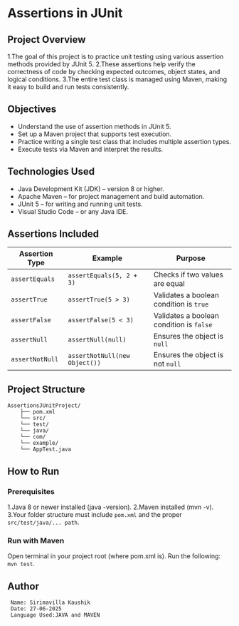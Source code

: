 # Assertions in JUnit

  ## Project Overview
   1.The goal of this project is to practice unit testing using various assertion methods provided by JUnit 5. 
   2.These assertions help verify the correctness of code by checking expected outcomes, object states, and logical conditions. 
   3.The entire test class is managed using Maven, making it easy to build and run tests consistently.

   ## Objectives
   - Understand the use of assertion methods in JUnit 5.
   - Set up a Maven project that supports test execution.
   - Practice writing a single test class that includes multiple assertion types.
   - Execute tests via Maven and interpret the results.

   ## Technologies Used
   - Java Development Kit (JDK) – version 8 or higher. 
   - Apache Maven – for project management and build automation.
   - JUnit 5 – for writing and running unit tests. 
   - Visual Studio Code – or any Java IDE.

   ## Assertions Included

   | Assertion Type     | Example                          | Purpose                                  |
   |--------------------|----------------------------------|------------------------------------------|
   | `assertEquals`     | `assertEquals(5, 2 + 3)`         | Checks if two values are equal           |
   | `assertTrue`       | `assertTrue(5 > 3)`              | Validates a boolean condition is `true`  |
   | `assertFalse`      | `assertFalse(5 < 3)`             | Validates a boolean condition is `false` |
   | `assertNull`       | `assertNull(null)`               | Ensures the object is `null`             |
   | `assertNotNull`    | `assertNotNull(new Object())`    | Ensures the object is not `null`         |

  ## Project Structure
    AssertionsJUnitProject/
        ├── pom.xml
        └── src/
        └── test/
        └── java/
        └── com/
        └── example/
        └── AppTest.java

  ## How to Run
   ### Prerequisites
   1.Java 8 or newer installed (java -version).
   2.Maven installed (mvn -v).
   3.Your folder structure must include `pom.xml` and the proper `src/test/java/... path`.
   
   ### Run with Maven
   Open terminal in your project root (where pom.xml is).
      Run the following:
             `mvn test`.

  ## Author
     Name: Sirimavilla Kaushik
     Date: 27-06-2025
     Language Used:JAVA and MAVEN

             




